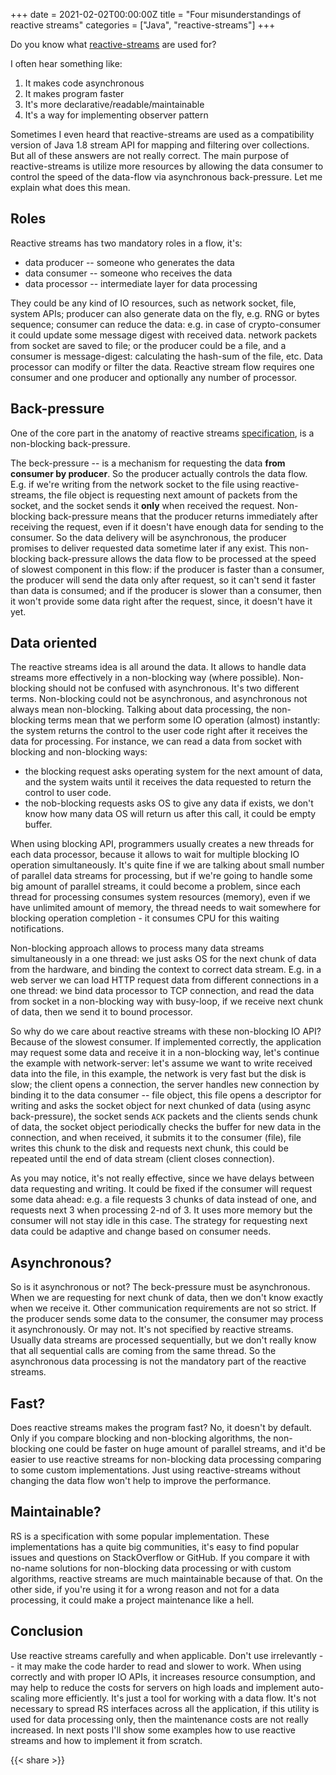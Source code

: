+++ 
date = 2021-02-02T00:00:00Z
title = "Four misunderstandings of reactive streams"
categories = ["Java", "reactive-streams"]
+++

Do you know what [reactive-streams](https://www.reactive-streams.org/)
are used for?

I often hear something like:
  1. It makes code asynchronous
  2. It makes program faster
  3. It's more declarative/readable/maintainable
  4. It's a way for implementing observer pattern

Sometimes I even heard that reactive-streams are used as a
compatibility version of Java 1.8 stream API for
mapping and filtering over collections.
But all of these answers are not really correct.
The main purpose of reactive-streams is utilize more resources
by allowing the data consumer to control the speed of the data-flow
via asynchronous back-pressure. Let me explain what does this mean.


## Roles

Reactive streams has two mandatory roles in a flow, it's:
 - data producer -- someone who generates the data
 - data consumer -- someone who receives the data
 - data processor -- intermediate layer for data processing

They could be any kind of IO resources, such as network socket, file, system APIs;
producer can also generate data on the fly, e.g. RNG or bytes sequence;
consumer can reduce the data: e.g. in case of crypto-consumer it could update
some message digest with received data.
network packets from socket are saved to file; or the producer could be a
file, and a consumer is message-digest: calculating the hash-sum of the file, etc.
Data processor can modify or filter the data. Reactive stream flow requires one consumer
and one producer and optionally any number of processor.


## Back-pressure

One of the core part in the anatomy of reactive streams
[specification](https://github.com/reactive-streams/reactive-streams-jvm/blob/v1.0.3/README.md),
is a non-blocking back-pressure.

The beck-pressure -- is a mechanism for requesting the data **from consumer by producer**.
So the producer actually controls the data flow. E.g. if we're writing from the network socket
to the file using reactive-streams, the file object is requesting next amount of packets from
the socket, and the socket sends it **only** when received the request. Non-blocking back-pressure
means that the producer returns immediately after receiving the request, even if it doesn't have
enough data for sending to the consumer. So the data delivery will be asynchronous, the producer promises to
deliver requested data sometime later if any exist. This non-blocking back-pressure allows the data flow to be
processed at the speed of slowest component in this flow: if the producer is faster than a consumer,
the producer will send the data only after request, so it can't send it faster than data is consumed;
and if the producer is slower than a consumer, then it won't provide some data right after the request,
since, it doesn't have it yet.


## Data oriented

The reactive streams idea is all around the data. It allows to handle data streams more effectively
in a non-blocking way (where possible). Non-blocking should not be confused with asynchronous. It's
two different terms. Non-blocking could not be asynchronous, and asynchronous not always mean non-blocking.
Talking about data processing, the non-blocking terms mean that we perform some IO operation (almost) instantly:
the system returns the control to the user code right after it receives the data for processing.
For instance, we can read a data from socket with blocking and non-blocking ways:
 - the blocking request asks operating system for the next amount of data, and the system waits until it receives
 the data requested to return the control to user code.
 - the nob-blocking requests asks OS to give any data if exists, we don't know how many data OS will return us after
 this call, it could be empty buffer.

When using blocking API, programmers usually creates a new threads for each data processor, because it allows to wait
for multiple blocking IO operation simultaneously. It's quite fine if we are talking about small number of
parallel data streams for processing, but if we're going to handle some big amount of parallel streams, it could become
a problem, since each thread for processing consumes system resources (memory), even if we have unlimited amount of memory,
the thread needs to wait somewhere for blocking operation completion - it consumes CPU for this waiting notifications.

Non-blocking approach allows to process many data streams simultaneously in a one thread:
we just asks OS for the next chunk of data from the hardware, and binding the context to correct data stream.
E.g. in a web server we can load HTTP request data from different connections in a one thread: we bind data processor
to TCP connection, and read the data from socket in a non-blocking way with busy-loop, if we receive next chunk of
data, then we send it to bound processor.

So why do we care about reactive streams with these non-blocking IO API? Because of the slowest consumer.
If implemented correctly, the application may request some data and receive it in a non-blocking way,
let's continue the example with network-server: let's assume we want to write received data into the file,
in this example, the network is very fast but the disk is slow;
the client opens a connection, the server handles new connection by binding
it to the data consumer -- file object, this file opens a descriptor for writing and asks the socket object for next
chunked of data (using async back-pressure), the socket sends `ACK` packets and the clients sends chunk of data,
the socket object periodically checks the buffer for new data in the connection, and when received, it submits it to
the consumer (file), file writes this chunk to the disk and requests next chunk, this could be repeated until the end
of data stream (client closes connection).

As you may notice, it's not really effective, since we have delays between data requesting and writing. It could
be fixed if the consumer will request some data ahead: e.g. a file requests 3 chunks of data instead of one, and
requests next 3 when processing 2-nd of 3. It uses more memory but the consumer will not stay idle in this case.
The strategy for requesting next data could be adaptive and change based on consumer needs.


## Asynchronous?

So is it asynchronous or not? The beck-pressure must be asynchronous.
When we are requesting for next chunk of data, then we don't know exactly when we
receive it. Other communication requirements are not so strict. If the producer
sends some data to the consumer, the consumer may process it asynchronously. Or may not.
It's not specified by reactive streams. Usually data streams are processed sequentially,
but we don't really know that all sequential calls are coming from the same thread.
So the asynchronous data processing is not the mandatory part of the reactive streams.


## Fast?

Does reactive streams makes the program fast? No, it doesn't by default. Only if you compare blocking
and non-blocking algorithms, the non-blocking one could be faster on huge amount of parallel streams,
and it'd be easier to use reactive streams for non-blocking data processing comparing to some custom
implementations. Just using reactive-streams without changing the data flow won't help to improve the
performance.


## Maintainable?

RS is a specification with some popular implementation. These implementations has a quite big
communities, it's easy to find popular issues and questions on StackOverflow or GitHub.
If you compare it with no-name solutions for non-blocking data processing or
with custom algorithms, reactive streams are much maintainable because of that. On the other side,
if you're using it for a wrong reason and not for a data processing, it could make a project maintenance
like a hell.


## Conclusion

Use reactive streams carefully and when applicable. Don't use irrelevantly -- it may make the code harder to
read and slower to work. When using correctly and with proper IO APIs, it increases resource consumption,
and may help to reduce the costs for servers on high loads and implement auto-scaling more efficiently.
It's just a tool for working with a data flow. It's not necessary to spread RS interfaces
across all the application, if this utility is used for data processing only, then the maintenance costs
are not really increased. In next posts I'll show some examples how to use reactive streams and how to implement
it from scratch.

{{< share >}}
